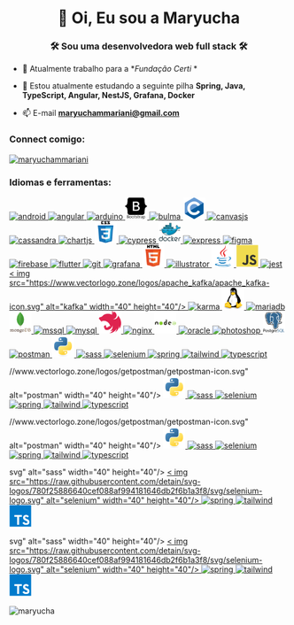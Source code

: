 <h1 align="center">🎱 Oi, Eu sou a Maryucha</h1>
<h3 align="center">🛠 Sou uma desenvolvedora web full stack 🛠</h3>

- 🔭 Atualmente trabalho para a **Fundação Certi* *

- 🌱 Estou atualmente estudando a seguinte pilha **Spring, Java, TypeScript, Angular, NestJS, Grafana, Docker**

- 📫 E-mail **maryuchammariani@gmail.com**

<h3 align="left">Connect comigo:</h3>
<p align="left">
<a href="https://linkedin.com/in/maryuchammariani" target="blank"><img align="center" src="https: //raw.githubusercontent.com/rahuldkjain/github-profile-readme-generator/master/src/images/icons/Social/linked-in-alt.svg" alt="maryuchammariani" height="30" width="40 " /></a>
</p>

<h3 align="left">Idiomas e ferramentas:</h3>
<p align="left"> <a href="https://developer.android.com" target="_blank" rel="noreferrer"> <img src="https://raw.githubusercontent.com/devicons /devicon/master/icons/android/android-original-wordmark.svg" alt="android" width="40" height="40"/> </a> <a href="https://angular.io " target="_blank" rel="noreferrer"> <img src="https://angular.io/assets/images/logos/angular/angular.svg" alt="angular" width="40" height=" 40"/> </a> <a href="https://www.arduino.cc/" target="_blank" rel="noreferrer"> <img src="https://cdn.worldvectorlogo.com/ logos/arduino-1.svg" alt="arduino" width="40" height="40"/> </a> <a href="https://getbootstrap.com" target="_blank" rel=" noreferrer"> <img src="https://raw.githubusercontent.com/devicons/devicon/master/icons/bootstrap/bootstrap-plain-wordmark.svg" alt="bootstrap" width="40" height="40 "/> </a> <a href="https://bulma.io/" target="_blank" rel="noreferrer"> <img src="https://raw.githubusercontent.com/gilbarbara/logos /804dc257b59e144eaca5bc6ffd16949752c6f789/logos/bulma.svg" alt="bulma" width="40" height="40"/> </a> <a href="https://www.cprogramming.com/" target="_blank " rel="noreferrer"> <img src="https://raw.githubusercontent.com/devicons/devicon/master/icons/c/c-original.svg" alt="c" width="40" height= "40"/> </a> <a href="https://canvasjs.com" target="_blank" rel="noreferrer"> <img src="https://raw.githubusercontent.com/Hardik0307/ Hardik0307/master/assets/canvasjs-charts.svg" alt="canvasjs" width="40" height="40"/> </a> <a href="https://cassandra.apache.org/" target ="_blank" rel="noreferrer"> <img src="https://www.vectorlogo.zone/logos/apache_cassandra/apache_cassandra-icon.svg" alt="cassandra" width="40" height="40" /> </a> <a href="https://www.chartjs.org" target="_blank" rel="noreferrer"> <img src="https://www.chartjs.org/media/logo -título.svg" alt="chartjs" width="40" height="40"/> </a> <a href="https://www.w3schools.com/css/" target="_blank" rel="noreferrer "> <img src="https://raw.githubusercontent.com/devicons/devicon/master/icons/css3/css3-original-wordmark.svg" alt="css3" width="40" height="40" /> </a> <a href="https://www.cypress.io" target="_blank" rel="noreferrer"> <img src="https://raw.githubusercontent.com/simple-icons /simple-icons/6e46ec1fc23b60c8fd0d2f2ff46db82e16dbd75f/icons/cypress.svg" alt="cypress" width="40" height="40"/> </a> <a href="https://www.docker.com/" target="_blank" rel="noreferrer"> <img src="https://raw.githubusercontent.com/devicons/devicon/master/icons/docker/docker-original-wordmark.svg" alt="docker" largura ="40" height="40"/> </a> <a href="https://expressjs.com" target="_blank" rel="noreferrer"> <img src="https://raw. githubusercontent.com/devicons/devicon/master/icons/express/express-original-wordmark.svg" alt="express" width="40" height="40"/> </a> <a href="https: //www.figma.com/" target="_blank" rel="noreferrer"> <img src="https://www.vectorlogo.zone/logos/figma/figma-icon.svg" alt="figma" width="40" height="40"/> </a> <a href="https://firebase.google.com/" target="_blank" rel="noreferrer"> <img src="https: //www.vectorlogo.zone/logos/firebase/firebase-icon.svg" alt="firebase" width="40" height="40"/> </a> <a href="https://flutter. dev" target="_blank" rel="noreferrer"> <img src="https://www.vectorlogo.zone/logos/flutterio/flutterio-icon.svg" alt="flutter" width="40" height= "40"/> </a> <a href="https://git-scm.com/" target="_blank" rel="noreferrer"> <img src="https://www.vectorlogo.zone /logos/git-scm/git-scm-icon.svg" alt="git" width="40" height="40"/> </a> <a href="https://grafana.com" target ="_blank" rel="noreferrer"> <img src="https://www.vectorlogo.zone/logos/grafana/grafana-icon.svg" alt="grafana" width="40" height="40"/> </a> <a href="https://www.w3.org/html/" target="_blank" rel="noreferrer "> <img src="https://raw.githubusercontent.com/devicons/devicon/master/icons/html5/html5-original-wordmark.svg" alt="html5" width="40" height="40" /> </a> <a href="https://www.adobe.com/in/products/illustrator.html" target="_blank" rel="noreferrer"> <img src="https://www .vectorlogo.zone/logos/adobe_illustrator/adobe_illustrator-icon.svg" alt="illustrator" width="40" height="40"/> </a> <a href="https://www.java.com "target="_blank" rel="noreferrer"> <img src="https://raw.githubusercontent.com/devicons/devicon/master/icons/java/java-original.svg" alt="java" width= "40" height="40"/> </a> <a href="https://developer.mozilla.org/en-US/docs/Web/JavaScript" target="_blank" rel="noreferrer"> <img src="https://raw.githubusercontent.com/devicons/devicon/master/icons/javascript/javascript-original.svg" alt="javascript" width="40" height="40"/> </ a> <a href="https://jestjs.io" target="_blank" rel="noreferrer"> <img src="https://www.vectorlogo.zone/logos/jestjsio/jestjsio-icon.svg " alt="jest" width="40" height="40"/> </a> <a href="https://kafka.apache.org/" target="_blank" rel="noreferrer"> < img src="https://www.vectorlogo.zone/logos/apache_kafka/apache_kafka-icon.svg" alt="kafka" width="40" height="40"/> </a> <a href=" https://karma-runner.github.io/latest/index.html" target="_blank" rel="noreferrer"> <img src="https://raw.githubusercontent.com/detain/svg-logos/ 780f25886640cef088af994181646db2f6b1a3f8/svg/karma.svg" alt="karma" width="40" height="40"/> </a> <a href="https://www.linux.org/" target="_blank" rel="noreferrer"> <img src="https://raw.githubusercontent.com/devicons/devicon/master/icons/linux/linux-original.svg" alt="linux" width="40" height=" 40"/> </a> <a href="https://mariadb.org/" target="_blank" rel="noreferrer"> <img src="https://www.vectorlogo.zone/logos/mariadb/mariadb-icon.svg" alt="mariadb" width="40" height="40"/> </a> <a href="https://www.mongodb.com/ "target="_blank" rel="noreferrer"> <img src="https://raw.githubusercontent.com/devicons/devicon/master/icons/mongodb/mongodb-original-wordmark.svg" alt="mongodb" width="40" height="40"/> </a> <a href="https://www.microsoft.com/en-us/sql-server" target="_blank" rel="noreferrer"> <img src="https://www.svgrepo.com/show/303229/microsoft-sql-server-logo.svg" alt="mssql" width="40" height="40"/> </a> <a href="https://www.mysql.com/" target="_blank" rel="noreferrer"> <img src="https://raw.githubusercontent.com/devicons/devicon/master/icons/ mysql/mysql-original-wordmark.svg" alt="mysql" width="40" height="40"/> </a> <a href="https://nestjs.com/" target="_blank" rel="noreferrer"> <img src="https://raw.githubusercontent.com/devicons/devicon/master/icons/nestjs/nestjs-plain.svg" alt="nestjs" width="40" height=" 40"/> </a> <a href="https://www.nginx.com" target="_blank" rel="noreferrer"> <img src="https://raw.githubusercontent.com/devicons /devicon/master/icons/nginx/nginx-original.svg" alt="nginx" width="40" height="40"/> </a> <a href="https://nodejs.org" target ="_blank" rel="noreferrer"> <img src="https://raw.githubusercontent.com/devicons/devicon/master/icons/nodejs/nodejs-original-wordmark.svg" alt="nodejs" width= "40" height="40"/> </a> <a href="https://www.oracle.com/" target="_blank" rel="noreferrer"> <img src="https:// raw.githubusercontent.com/devicons/devicon/master/icons/oracle/oracle-original.svg" alt="oracle" width="40" height="40"/> </a> <a href="https: //www.photoshop.com/en" target="_blank" rel="noreferrer"> <img src="https://raw.githubusercontent.com/devicons/devicon/master/icons/photoshop/photoshop-line. svg" alt="photoshop" width="40" height="40"/> </a> <a href="https://www.postgresql.org" target="_blank" rel="noreferrer"> <img src="https://raw.githubusercontent.com/devicons/devicon/master/icons/postgresql/postgresql-original-wordmark.svg" alt="postgresql " width="40" height="40"/> </a> <a href="https://postman.com" target="_blank" rel="noreferrer"> <img src="https:// www.vectorlogo.zone/logos/getpostman/getpostman-icon.svg" alt="postman" width="40" height="40"/> </a> <a href="https://www.python. org" target="_blank" rel="noreferrer"> <img src="https://raw.githubusercontent.com/devicons/devicon/master/icons/python/python-original.svg" alt="python" largura ="40" height="40"/> </a> <a href="https://sass-lang.com" target="_blank" rel="noreferrer"> <img src="https:// raw.githubusercontent.com/devicons/devicon/master/icons/sass/sass-original.svg" alt="sass" width="40" height="40"/> </a> <a href="https: //www.selenium.dev" target="_blank" rel="noreferrer"> <img src="https://raw.githubusercontent.com/detain/svg-logos/780f25886640cef088af994181646db2f6b1a3f8/svg/selenium-logo.svg" alt="selenium" width="40" height="40"/> </a> <a href="https://spring.io/" target="_blank" rel="noreferrer"> <img src= "https://www.vectorlogo.zone/logos/springio/springio-icon.svg" alt="spring" width="40" height="40"/> </a> <a href="https:/ /tailwindcss.com/" target="_blank" rel="noreferrer"> <img src="https://www.vectorlogo.zone/logos/tailwindcss/tailwindcss-icon.svg" alt="tailwind" width=" 40" height="40"/> </a> <a href="https://www.typescriptlang.org/" target="_blank" rel="noreferrer"> <img src="https://raw .githubusercontent.com/devicons/devicon/master/icons/typescript/typescript-original.svg" alt="typescript" width="40" height="40"/> </a> </p>//www.vectorlogo.zone/logos/getpostman/getpostman-icon.svg" alt="postman" width="40" height="40"/> </a> <a href="https://www. python.org" target="_blank" rel="noreferrer"> <img src="https://raw.githubusercontent.com/devicons/devicon/master/icons/python/python-original.svg" alt="python " width="40" height="40"/> </a> <a href="https://sass-lang.com" target="_blank" rel="noreferrer"> <img src="https: //raw.githubusercontent.com/devicons/devicon/master/icons/sass/sass-original.svg" alt="sass" width="40" height="40"/> </a> <a href=" https://www.selenium.dev" target="_blank" rel="noreferrer"> <img src="https://raw.githubusercontent.com/detain/svg-logos/780f25886640cef088af994181646db2f6b1a3f8/svg/selenium-logo. svg" alt="selenium" width="40" height="40"/> </a> <a href="https://spring.io/" target="_blank" rel="noreferrer"> <img src="https://www.vectorlogo.zone/logos/springio/springio-icon.svg" alt="spring" width="40" height="40"/> </a> <a href="https ://tailwindcss.com/" target="_blank" rel="noreferrer"> <img src="https://www.vectorlogo.zone/logos/tailwindcss/tailwindcss-icon.svg" alt="tailwind" largura ="40" height="40"/> </a> <a href="https://www.typescriptlang.org/" target="_blank" rel="noreferrer"> <img src="https:/ /raw.githubusercontent.com/devicons/devicon/master/icons/typescript/typescript-original.svg" alt="typescript" width="40" height="40"/> </a> </p>//www.vectorlogo.zone/logos/getpostman/getpostman-icon.svg" alt="postman" width="40" height="40"/> </a> <a href="https://www. python.org" target="_blank" rel="noreferrer"> <img src="https://raw.githubusercontent.com/devicons/devicon/master/icons/python/python-original.svg" alt="python " width="40" height="40"/> </a> <a href="https://sass-lang.com" target="_blank" rel="noreferrer"> <img src="https: //raw.githubusercontent.com/devicons/devicon/master/icons/sass/sass-original.svg" alt="sass" width="40" height="40"/> </a> <a href=" https://www.selenium.dev" target="_blank" rel="noreferrer"> <img src="https://raw.githubusercontent.com/detain/svg-logos/780f25886640cef088af994181646db2f6b1a3f8/svg/selenium-logo. svg" alt="selenium" width="40" height="40"/> </a> <a href="https://spring.io/" target="_blank" rel="noreferrer"> <img src="https://www.vectorlogo.zone/logos/springio/springio-icon.svg" alt="spring" width="40" height="40"/> </a> <a href="https ://tailwindcss.com/" target="_blank" rel="noreferrer"> <img src="https://www.vectorlogo.zone/logos/tailwindcss/tailwindcss-icon.svg" alt="tailwind" largura ="40" height="40"/> </a> <a href="https://www.typescriptlang.org/" target="_blank" rel="noreferrer"> <img src="https:/ /raw.githubusercontent.com/devicons/devicon/master/icons/typescript/typescript-original.svg" alt="typescript" width="40" height="40"/> </a> </p>svg" alt="sass" width="40" height="40"/> </a> <a href="https://www.selenium.dev" target="_blank" rel="noreferrer"> < img src="https://raw.githubusercontent.com/detain/svg-logos/780f25886640cef088af994181646db2f6b1a3f8/svg/selenium-logo.svg" alt="selenium" width="40" height="40"/> </a > <a href="https://spring.io/" target="_blank" rel="noreferrer"> <img src="https://www.vectorlogo.zone/logos/springio/springio-icon.svg " alt="spring" width="40" height="40"/> </a> <a href="https://tailwindcss.com/" target="_blank" rel="noreferrer"> <img src ="https://www.vectorlogo.zone/logos/tailwindcss/tailwindcss-icon.svg" alt="tailwind" width="40" height="40"/> </a> <a href="https: //www.typescriptlang.org/" target="_blank" rel="noreferrer"> <img src="https://raw.githubusercontent.com/devicons/devicon/master/icons/typescript/typescript-original.svg " alt="typescript" width="40" height="40"/> </a> </p>svg" alt="sass" width="40" height="40"/> </a> <a href="https://www.selenium.dev" target="_blank" rel="noreferrer"> < img src="https://raw.githubusercontent.com/detain/svg-logos/780f25886640cef088af994181646db2f6b1a3f8/svg/selenium-logo.svg" alt="selenium" width="40" height="40"/> </a > <a href="https://spring.io/" target="_blank" rel="noreferrer"> <img src="https://www.vectorlogo.zone/logos/springio/springio-icon.svg " alt="spring" width="40" height="40"/> </a> <a href="https://tailwindcss.com/" target="_blank" rel="noreferrer"> <img src ="https://www.vectorlogo.zone/logos/tailwindcss/tailwindcss-icon.svg" alt="tailwind" width="40" height="40"/> </a> <a href="https: //www.typescriptlang.org/" target="_blank" rel="noreferrer"> <img src="https://raw.githubusercontent.com/devicons/devicon/master/icons/typescript/typescript-original.svg " alt="typescript" width="40" height="40"/> </a> </p>

<p><img align="center" src="https://github-readme-stats.vercel.app/api/top-langs?username=maryucha&show_icons=true&locale=en&layout=compact" alt="maryucha" /> </p>
